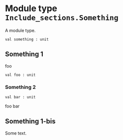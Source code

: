 
# Module type `Include_sections.Something`

A module type.

```
val something : unit
```

## Something 1

foo

```
val foo : unit
```

### Something 2

```
val bar : unit
```
foo bar


## Something 1-bis

Some text.
